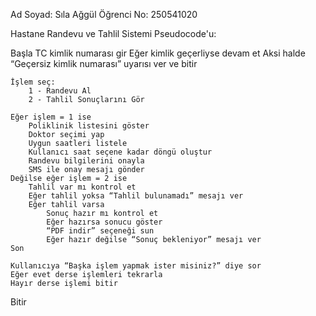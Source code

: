 Ad Soyad: Sıla Ağgül
Öğrenci No: 250541020

Hastane Randevu ve Tahlil Sistemi Pseudocode'u:

Başla
    TC kimlik numarası gir
    Eğer kimlik geçerliyse devam et
    Aksi halde “Geçersiz kimlik numarası” uyarısı ver ve bitir

    İşlem seç:
        1 - Randevu Al
        2 - Tahlil Sonuçlarını Gör

    Eğer işlem = 1 ise
        Poliklinik listesini göster
        Doktor seçimi yap
        Uygun saatleri listele
        Kullanıcı saat seçene kadar döngü oluştur
        Randevu bilgilerini onayla
        SMS ile onay mesajı gönder
    Değilse eğer işlem = 2 ise
        Tahlil var mı kontrol et
        Eğer tahlil yoksa “Tahlil bulunamadı” mesajı ver
        Eğer tahlil varsa
            Sonuç hazır mı kontrol et
            Eğer hazırsa sonucu göster
            “PDF indir” seçeneği sun
            Eğer hazır değilse “Sonuç bekleniyor” mesajı ver
    Son

    Kullanıcıya “Başka işlem yapmak ister misiniz?” diye sor
    Eğer evet derse işlemleri tekrarla
    Hayır derse işlemi bitir
Bitir


